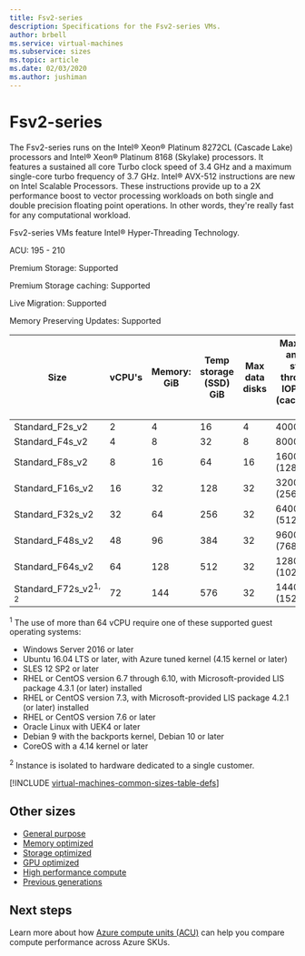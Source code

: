 ```yaml
---
title: Fsv2-series
description: Specifications for the Fsv2-series VMs.
author: brbell
ms.service: virtual-machines
ms.subservice: sizes
ms.topic: article
ms.date: 02/03/2020
ms.author: jushiman
---
```


# Fsv2-series

The Fsv2-series runs on the Intel® Xeon® Platinum 8272CL (Cascade Lake) processors and Intel® Xeon® Platinum 8168 (Skylake) processors. It features a sustained all core Turbo clock speed of 3.4 GHz and a maximum single-core turbo frequency of 3.7 GHz. Intel® AVX-512 instructions are new on Intel Scalable Processors. These instructions provide up to a 2X performance boost to vector processing workloads on both single and double precision floating point operations. In other words, they're really fast for any computational workload.

Fsv2-series VMs feature Intel® Hyper-Threading Technology.

ACU: 195 - 210

Premium Storage:  Supported

Premium Storage caching:  Supported

Live Migration: Supported

Memory Preserving Updates: Supported

| Size | vCPU's | Memory: GiB | Temp storage (SSD) GiB | Max data disks | Max cached and temp storage throughput: IOPS/MBps (cache size in GiB) | Max uncached disk throughput: IOPS/MBps | Max NICs/Expected network bandwidth (Mbps) |
|---|---|---|---|---|---|---|---|
| Standard_F2s_v2  | 2  | 4   | 16  | 4  | 4000/31 (32)       | 3200/47    | 2/875   |
| Standard_F4s_v2  | 4  | 8   | 32  | 8  | 8000/63 (64)       | 6400/95    | 2/1750  |
| Standard_F8s_v2  | 8  | 16  | 64  | 16 | 16000/127 (128)    | 12800/190  | 4/3500  |
| Standard_F16s_v2 | 16 | 32  | 128 | 32 | 32000/255 (256)    | 25600/380  | 4/7000  |
| Standard_F32s_v2 | 32 | 64  | 256 | 32 | 64000/512 (512)    | 51200/750  | 8/14000 |
| Standard_F48s_v2 | 48 | 96  | 384 | 32 | 96000/768 (768)    | 76800/1100 | 8/21000 |
| Standard_F64s_v2 | 64 | 128 | 512 | 32 | 128000/1024 (1024) | 80000/1100 | 8/28000 |
| Standard_F72s_v2<sup>1, 2</sup> | 72 | 144 | 576 | 32 | 144000/1152 (1520) | 80000/1100 | 8/30000 |

<sup>1</sup> The use of more than 64 vCPU require one of these supported guest operating systems:

- Windows Server 2016 or later
- Ubuntu 16.04 LTS or later, with Azure tuned kernel (4.15 kernel or later)
- SLES 12 SP2 or later
- RHEL or CentOS version 6.7 through 6.10, with Microsoft-provided LIS package 4.3.1 (or later) installed
- RHEL or CentOS version 7.3, with Microsoft-provided LIS package 4.2.1 (or later) installed
- RHEL or CentOS version 7.6 or later
- Oracle Linux with UEK4 or later
- Debian 9 with the backports kernel, Debian 10 or later
- CoreOS with a 4.14 kernel or later

<sup>2</sup> Instance is isolated to hardware dedicated to a single customer.

[!INCLUDE [virtual-machines-common-sizes-table-defs](../../includes/virtual-machines-common-sizes-table-defs.md)]

## Other sizes

- [General purpose](sizes-general.md)
- [Memory optimized](sizes-memory.md)
- [Storage optimized](sizes-storage.md)
- [GPU optimized](sizes-gpu.md)
- [High performance compute](sizes-hpc.md)
- [Previous generations](sizes-previous-gen.md)

## Next steps

Learn more about how [Azure compute units (ACU)](acu.md) can help you compare compute performance across Azure SKUs.
